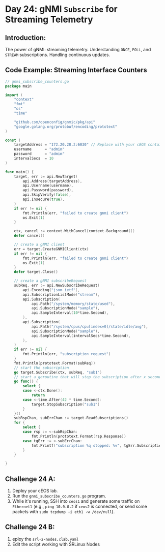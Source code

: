 # **Day 24: gNMI `Subscribe` for Streaming Telemetry**

## **Introduction:** 
The power of gNMI: streaming telemetry. Understanding `ONCE`, `POLL`, and `STREAM` subscriptions. Handling continuous updates.

## **Code Example: Streaming Interface Counters**

```go
// gnmi_subscribe_counters.go
package main

import (
	"context"
	"fmt"
	"os"
	"time"

	"github.com/openconfig/gnmic/pkg/api"
	"google.golang.org/protobuf/encoding/prototext"
)

const (
	targetAddress = "172.20.20.2:6030" // Replace with your cEOS container IP and gNMI port
	username      = "admin"
	password      = "admin"
	intervalSecs  = 10
)

func main() {
	target, err := api.NewTarget(
		api.Address(targetAddress),
		api.Username(username),
		api.Password(password),
		api.SkipVerify(false),
		api.Insecure(true),
	)
	if err != nil {
		fmt.Println(err, "failed to create gnmi client")
		os.Exit(1)
	}

	ctx, cancel := context.WithCancel(context.Background())
	defer cancel()

	// create a gNMI client
	err = target.CreateGNMIClient(ctx)
	if err != nil {
		fmt.Println(err, "failed to create gnmi client")
		os.Exit(1)
	}
	defer target.Close()

	// create a gNMI subscribeRequest
	subReq, err := api.NewSubscribeRequest(
		api.Encoding("json_ietf"),
		api.SubscriptionListMode("stream"),
		api.Subscription(
			api.Path("/system/memory/state/used"),
			api.SubscriptionMode("sample"),
			api.SampleInterval(10*time.Second),
		),
		api.Subscription(
			api.Path("/system/cpus/cpu[index=0]/state/idle/avg"),
			api.SubscriptionMode("sample"),
			api.SampleInterval(intervalSecs*time.Second),
		),
	)
	if err != nil {
		fmt.Println(err, "subscription request")
	}
	fmt.Println(prototext.Format(subReq))
	// start the subscription
	go target.Subscribe(ctx, subReq, "sub1")
	// start a goroutine that will stop the subscription after x seconds
	go func() {
		select {
		case <-ctx.Done():
			return
		case <-time.After(42 * time.Second):
			target.StopSubscription("sub1")
		}
	}()
	subRspChan, subErrChan := target.ReadSubscriptions()
	for {
		select {
		case rsp := <-subRspChan:
			fmt.Println(prototext.Format(rsp.Response))
		case tgErr := <-subErrChan:
			fmt.Printf("subscription %q stopped: %v", tgErr.SubscriptionName, tgErr.Err)
		}
	}

}
```

## **Challenge 24 A:**

1.  Deploy your cEOS lab.
2.  Run the `gnmi_subscribe_counters.go` program.
3.  While it's running, SSH into `ceos1` and generate some traffic on `Ethernet1` (e.g., `ping 10.0.0.2` if `ceos2` is connected, or send some packets with `sudo tcpdump -i eth1 -w /dev/null`).

## **Challenge 24 B:**

1.  eploy the `srl-2-nodes.clab.yaml`
2.  Edit the script working with SRLinux Nodes